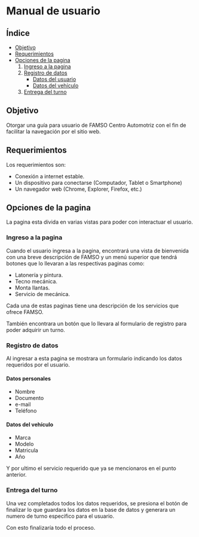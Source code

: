 # Manual de usuario

## Índice
  - [Objetivo](#Objetivo)
  - [Requerimientos](#Requeriientos)
  - [Opciones de la pagina](#Opciones-de-la-pagina)
    1. [Ingreso a la pagina](#Ingreso-a-la-pagina)
    2. [Registro de datos](#Registro-de-datos)
        - [Datos del usuario](#Datos-personales)
        - [Datos del vehículo](#Datos-del-vehículo)
    3. [Entrega del turno](#Entrega-del-turno)
 
 ## Objetivo

Otorgar una guía para usuario de FAMSO Centro Automotriz con el fin de facilitar la navegación por el sitio web.

## Requerimientos
Los requerimientos son:

- Conexión a internet estable.
- Un dispositivo para conectarse (Computador, Tablet o Smartphone)
- Un navegador web (Chrome, Explorer, Firefox, etc.)

## Opciones de la pagina

La pagina esta divida en varias vistas para poder con interactuar el usuario.

   ### Ingreso a la pagina

   Cuando el usuario ingresa a la pagina, encontrará una vista de bienvenida con una breve descripción de FAMSO y un menú superior que tendrá botones que lo llevaran a las respectivas paginas como:

 - Latonería y pintura.
 - Tecno mecánica.
 - Monta llantas.
 - Servicio de mecánica.

  Cada una de estas paginas tiene una descripción de los servicios que ofrece FAMSO. 

  También encontrara un botón que lo llevara al formulario de registro para poder adquirir un turno.

### Registro de datos

Al ingresar a esta pagina se mostrara un formulario indicando los datos requeridos por el usuario. 

#### Datos personales 
 - Nombre 
 - Documento
 - e-mail
 - Teléfono
  
#### Datos del vehículo 
- Marca 
- Modelo 
- Matricula
- Año 

Y por ultimo el servicio requerido que ya se mencionaros en el punto anterior. 

### Entrega del turno

Una vez completados todos los datos requeridos, se presiona el botón de finalizar lo que guardara los datos en la base de datos y generara un numero de turno especifico para el usuario.

Con esto finalizaría todo el proceso.